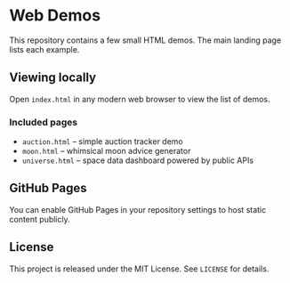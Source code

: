 # Web Demos

This repository contains a few small HTML demos. The main landing page lists each example.

## Viewing locally

Open `index.html` in any modern web browser to view the list of demos.

### Included pages

* `auction.html` – simple auction tracker demo
* `moon.html` – whimsical moon advice generator
* `universe.html` – space data dashboard powered by public APIs

## GitHub Pages

You can enable GitHub Pages in your repository settings to host static content publicly.

## License

This project is released under the MIT License. See `LICENSE` for details.
